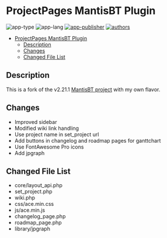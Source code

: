 # ProjectPages MantisBT Plugin

![app-type](https://img.shields.io/badge/category-mantisbt-blue.svg)
![app-lang](https://img.shields.io/badge/language-php-blue.svg)
[![app-publisher](https://img.shields.io/badge/%20%20%F0%9F%93%A6%F0%9F%9A%80-app--publisher-e10000.svg)](https://github.com/spmeesseman/app-publisher)
[![authors](https://img.shields.io/badge/authors-scott%20meesseman-6F02B5.svg?logo=visual%20studio%20code)](https://github.com/spmeesseman)

- [ProjectPages MantisBT Plugin](#ProjectPages-MantisBT-Plugin)
  - [Description](#Description)
  - [Changes](#Changes)
  - [Changed File List](#Changed-File-List)

## Description

This is a fork of the v2.21.1 [MantisBT project](https://github.com/mantisbt/mantisbt) with my own flavor.

## Changes

- Improved sidebar
- Modified wiki link handling
- Use project name in set_project url
- Add buttons in changelog and roadmap pages for ganttchart
- Use FontAwesome Pro icons
- Add jpgraph

## Changed File List

- core/layout_api.php
- set_project.php
- wiki.php
- css/ace.min.css
- js/ace.min.js
- changelog_page.php
- roadmap_page.php
- library/jpgraph

